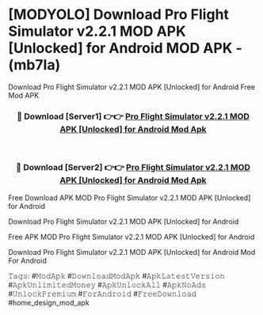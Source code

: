 # [MODYOLO] Download Pro Flight Simulator v2.2.1 MOD APK [Unlocked] for Android MOD APK - (mb7la)
Download Pro Flight Simulator v2.2.1 MOD APK [Unlocked] for Android Free Mod APK

<div align="center">
<h3>🔴 Download [Server1] 👉👉 <a href="https://apk-comot.site?title=Pro_Flight_Simulator_v2.2.1_MOD_APK_[Unlocked]_for_Android">Pro Flight Simulator v2.2.1 MOD APK [Unlocked] for Android Mod Apk</a></h3><br>

<h3>🔴 Download [Server2] 👉👉 <a href="https://apk-comot.site?title=Pro_Flight_Simulator_v2.2.1_MOD_APK_[Unlocked]_for_Android">Pro Flight Simulator v2.2.1 MOD APK [Unlocked] for Android Mod Apk</a></h3>
</div>


Free Download APK MOD Pro Flight Simulator v2.2.1 MOD APK [Unlocked] for Android

Download Pro Flight Simulator v2.2.1 MOD APK [Unlocked] for Android 

Free APK MOD Pro Flight Simulator v2.2.1 MOD APK [Unlocked] for Android 

Download Pro Flight Simulator v2.2.1 MOD APK [Unlocked] for Android Mod For Android

𝚃𝚊𝚐𝚜: #𝙼𝚘𝚍𝙰𝚙𝚔 #𝙳𝚘𝚠𝚗𝚕𝚘𝚊𝚍𝙼𝚘𝚍𝙰𝚙𝚔 #𝙰𝚙𝚔𝙻𝚊𝚝𝚎𝚜𝚝𝚅𝚎𝚛𝚜𝚒𝚘𝚗 #𝙰𝚙𝚔𝚄𝚗𝚕𝚒𝚖𝚒𝚝𝚎𝚍𝙼𝚘𝚗𝚎𝚢 #𝙰𝚙𝚔𝚄𝚗𝚕𝚘𝚌𝚔𝙰𝚕𝚕 #𝙰𝚙𝚔𝙽𝚘𝙰𝚍𝚜 #𝚄𝚗𝚕𝚘𝚌𝚔𝙿𝚛𝚎𝚖𝚒𝚞𝚖 #𝙵𝚘𝚛𝙰𝚗𝚍𝚛𝚘𝚒𝚍 #𝙵𝚛𝚎𝚎𝙳𝚘𝚠𝚗𝚕𝚘𝚊𝚍 #home_design_mod_apk